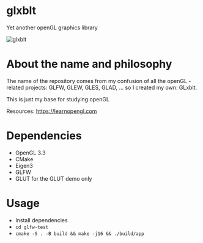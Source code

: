 # glxblt
Yet another openGL graphics library

![glxblt](https://user-images.githubusercontent.com/17768288/149989660-6f7a4e49-4d70-4418-be20-0cbd31324751.jpg)

# About the name and philosophy

The name of the repository comes from my confusion of all the openGL -related projects: GLFW, GLEW, GLES, GLAD, ... so I created my own: GLxblt.

This is just my base for studying openGL

Resources: https://learnopengl.com

# Dependencies
- OpenGL 3.3
- CMake
- Eigen3
- GLFW
- GLUT for the GLUT demo only

# Usage
- Install dependencies
- `cd glfw-test`
- `cmake -S . -B build && make -j16 && ./build/app`
